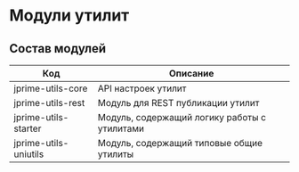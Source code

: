 # Модули утилит

## Состав модулей

| Код     | Описание  
| ------------- | ------------------
| jprime-utils-core | API настроек утилит 
| jprime-utils-rest | Модуль для REST публикации утилит 
| jprime-utils-starter | Модуль, содержащий логику работы с утилитами 
| jprime-utils-uniutils | Модуль, содержащий типовые общие утилиты 